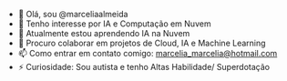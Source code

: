 - 👋 Olá, sou @marceliaalmeida
- 👀 Tenho interesse por IA e Computação em Nuvem
- 🌱 Atualmente estou aprendendo IA na Nuvem
- 💞️ Procuro colaborar em projetos de Cloud, IA e Machine Learning
- 📫 Como entrar em contato comigo: marcelia_marcelia@hotmail.com
- ⚡ Curiosidade: Sou autista e tenho Altas Habilidade/ Superdotação

<!---
marceliaalmeida/marceliaalmeida is a ✨ special ✨ repository because its `README.md` (this file) appears on your GitHub profile.
You can click the Preview link to take a look at your changes.
--->
